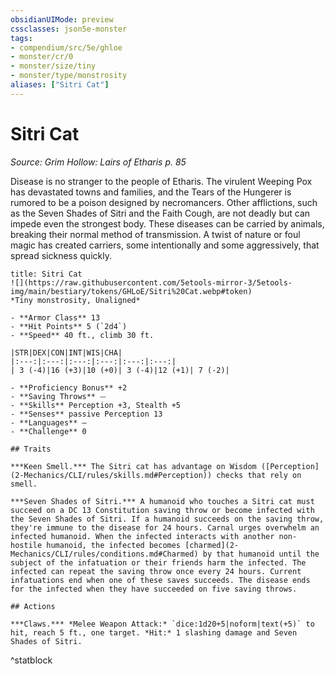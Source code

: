 ```yaml
---
obsidianUIMode: preview
cssclasses: json5e-monster
tags:
- compendium/src/5e/ghloe
- monster/cr/0
- monster/size/tiny
- monster/type/monstrosity
aliases: ["Sitri Cat"]
---
```

# Sitri Cat
*Source: Grim Hollow: Lairs of Etharis p. 85*  

Disease is no stranger to the people of Etharis. The virulent Weeping Pox has devastated towns and families, and the Tears of the Hungerer is rumored to be a poison designed by necromancers. Other afflictions, such as the Seven Shades of Sitri and the Faith Cough, are not deadly but can impede even the strongest body. These diseases can be carried by animals, breaking their normal method of transmission. A twist of nature or foul magic has created carriers, some intentionally and some aggressively, that spread sickness quickly.

```ad-statblock
title: Sitri Cat
![](https://raw.githubusercontent.com/5etools-mirror-3/5etools-img/main/bestiary/tokens/GHLoE/Sitri%20Cat.webp#token)
*Tiny monstrosity, Unaligned*

- **Armor Class** 13
- **Hit Points** 5 (`2d4`)
- **Speed** 40 ft., climb 30 ft.

|STR|DEX|CON|INT|WIS|CHA|
|:---:|:---:|:---:|:---:|:---:|:---:|
| 3 (-4)|16 (+3)|10 (+0)| 3 (-4)|12 (+1)| 7 (-2)|

- **Proficiency Bonus** +2
- **Saving Throws** ⏤
- **Skills** Perception +3, Stealth +5
- **Senses** passive Perception 13
- **Languages** —
- **Challenge** 0

## Traits

***Keen Smell.*** The Sitri cat has advantage on Wisdom ([Perception](2-Mechanics/CLI/rules/skills.md#Perception)) checks that rely on smell.

***Seven Shades of Sitri.*** A humanoid who touches a Sitri cat must succeed on a DC 13 Constitution saving throw or become infected with the Seven Shades of Sitri. If a humanoid succeeds on the saving throw, they're immune to the disease for 24 hours. Carnal urges overwhelm an infected humanoid. When the infected interacts with another non-hostile humanoid, the infected becomes [charmed](2-Mechanics/CLI/rules/conditions.md#Charmed) by that humanoid until the subject of the infatuation or their friends harm the infected. The infected can repeat the saving throw once every 24 hours. Current infatuations end when one of these saves succeeds. The disease ends for the infected when they have succeeded on five saving throws.

## Actions

***Claws.*** *Melee Weapon Attack:* `dice:1d20+5|noform|text(+5)` to hit, reach 5 ft., one target. *Hit:* 1 slashing damage and Seven Shades of Sitri.
```
^statblock